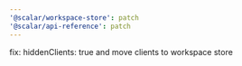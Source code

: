 ```yaml
---
'@scalar/workspace-store': patch
'@scalar/api-reference': patch
---
```


fix: hiddenClients: true and move clients to workspace store
